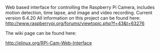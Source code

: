 Web based interface for controlling the Raspberry Pi Camera, includes motion detection, time lapse, and image and video recording.
Current version 6.4.20
All information on this project can be found here: http://www.raspberrypi.org/forums/viewtopic.php?f=43&t=63276

The wiki page can be found here:

http://elinux.org/RPi-Cam-Web-Interface
